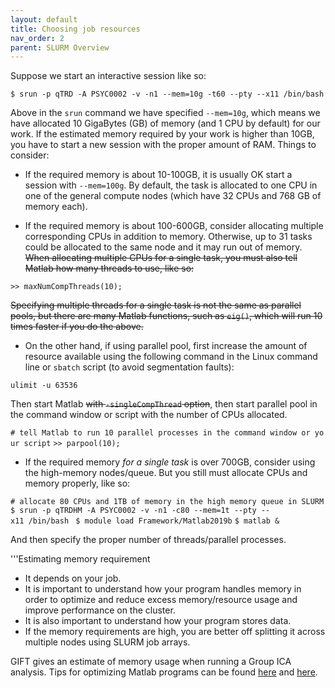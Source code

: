```yaml
---
layout: default
title: Choosing job resources
nav_order: 2
parent: SLURM Overview
---
```

Suppose we start an interactive session like so:

`$ srun -p qTRD -A PSYC0002 -v -n1 --mem=10g -t60 --pty --x11 /bin/bash`

Above in the `srun` command we have specified `--mem=10g`, which means
we have allocated 10 GigaBytes (GB) of memory (and 1 CPU by default) for
our work. If the estimated memory required by your work is higher than
10GB, you have to start a new session with the proper amount of RAM.
Things to consider:

-   If the required memory is about 10-100GB, it is usually OK start a
    session with `--mem=100g`. By default, the task is allocated to one
    CPU in one of the general compute nodes (which have 32 CPUs and 768
    GB of memory each).

<!-- -->

-   If the required memory is about 100-600GB, consider allocating
    multiple corresponding CPUs in addition to memory. Otherwise, up to
    31 tasks could be allocated to the same node and it may run out of
    memory. ~~When allocating multiple CPUs for a single task, you must
    also tell Matlab how many threads to use, like so:~~

`>> maxNumCompThreads(10);`

~~Specifying multiple threads for a single task is not the same as
parallel pools, but there are many Matlab functions, such as `eig()`,
which will run 10 times faster if you do the above.~~

-   On the other hand, if using parallel pool, first increase the amount
    of resource available using the following command in the Linux
    command line or `sbatch` script (to avoid segmentation faults):

`ulimit -u 63536`

Then start Matlab ~~with `-singleCompThread` option~~, then start
parallel pool in the command window or script with the number of CPUs
allocated.

`# tell Matlab to run 10 parallel processes in the command window or your script`
`>> parpool(10);`

-   If the required memory *for a single task* is over 700GB, consider
    using the high-memory nodes/queue. But you still must allocate CPUs
    and memory properly, like so:

`# allocate 80 CPUs and 1TB of memory in the high memory queue in SLURM`
`$ srun -p qTRDHM -A PSYC0002 -v -n1 -c80 --mem=1t --pty --x11 /bin/bash `
`$ module load Framework/Matlab2019b`
`$ matlab &`

And then specify the proper number of threads/parallel processes.

'''Estimating memory requirement

-   It depends on your job.
-   It is important to understand how your program handles memory in
    order to optimize and reduce excess memory/resource usage and
    improve performance on the cluster.
-   It is also important to understand how your program stores data.
-   If the memory requirements are high, you are better off splitting it
    across multiple nodes using SLURM job arrays.

GIFT gives an estimate of memory usage when running a Group ICA
analysis. Tips for optimizing Matlab programs can be found
[here](https://www.mathworks.com/help/matlab/matlab_prog/strategies-for-efficient-use-of-memory.html)
and
[here](https://www.mathworks.com/help/matlab/performance-and-memory.html?s_tid=CRUX_lftnav).